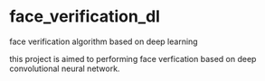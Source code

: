 face_verification_dl
====================

face verification algorithm based on deep learning

this project is aimed to performing face verfication based on deep convolutional neural network.
